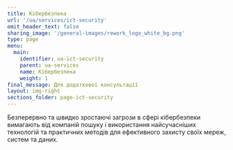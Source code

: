```yaml
---
title: Кібербезпека
url: '/ua/services/ict-security'
omit_header_text: false
sharing_image: '/general-images/rework_logo_white_bg.png'
type: page
menu:
  main:
    identifier: ua-ict-security
    parent: ua-services
    name: Кібербезпека
    weight: 1
final_message: Для додаткової консультації
layout: img-right
sections_folder: page-ict-security
---
```


Безперервно та швидко зростаючі загрози в сфері кібербезпеки вимагають від компаній пошуку і використання найсучасніших 
технологій та практичних методів для ефективного захисту своїх мереж, систем та даних.
